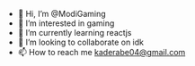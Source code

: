 - 👋 Hi, I’m @ModiGaming
- 👀 I’m interested in gaming
- 🌱 I’m currently learning reactjs
- 💞️ I’m looking to collaborate on idk
- 📫 How to reach me kaderabe04@gmail.com

<!---
ModiGaming/ModiGaming is a ✨ special ✨ repository because its `README.md` (this file) appears on your GitHub profile.
You can click the Preview link to take a look at your changes.
--->
